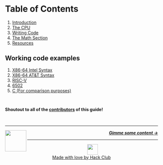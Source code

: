 # Table of Contents

1. [Introduction](/guide/introduction.md)
1. [The CPU](/guide/cpu/cpu.md)
2. [Writing Code](/guide/writing-code/multitude.md)
3. [The Math Section](/guide/math/number-systems.md)
4. [Resources](/guide/resources.md)

## Working code examples

1. [X86-64 Intel Syntax](/code/x86-intel/)
1. [X86-64 AT&T Syntax](/code/x86-AT&T/)
1. [RISC-V](/code/riscv/)
1. [6502](/code/6502/)
1. [C (For comparison purposes)](/code/c/)

<br />

**Shoutout to all of the [contributors](contributors.md) of this guide!**

<br />

---

<a href="https://github.com/hackclub/some-assembly-required">
  <picture>
    <source media="(prefers-color-scheme: dark)" srcset="https://cloud-c4m75tmer-hack-club-bot.vercel.app/0back.svg">
    <img align="left" width="70" src="https://cloud-c4m75tmer-hack-club-bot.vercel.app/0back.svg" />
  </picture>
</a>

<p align="right">
  <em>
    <b>
      <a href="/guide/introduction.md">
        Gimme some content →
      </a>
    </b>
  </em>
</p>

---

<p align="center">
  <a href="https://hackclub.com/">
    <img width="35" src="https://cloud-l0g1cgz4b-hack-club-bot.vercel.app/0h.png"><br/>
    Made with love by Hack Club
  </a>
</p>
